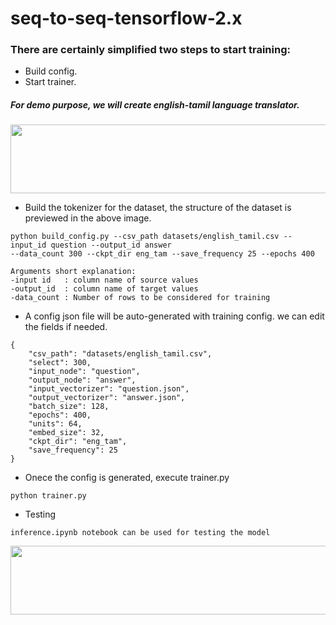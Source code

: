 # seq-to-seq-tensorflow-2.x
### There are certainly simplified two steps to start training:
* Build config.
* Start trainer.

##### For demo purpose, we will create english-tamil language translator. 
<p align="center">
  <img width="800" height="110" src="https://github.com/anish9/seq-to-seq-tensorflow-2.x/blob/main/assets/data.png">
</p>

* Build the tokenizer for the dataset, the structure of the dataset is previewed in the above image.
```
python build_config.py --csv_path datasets/english_tamil.csv --input_id question --output_id answer 
--data_count 300 --ckpt_dir eng_tam --save_frequency 25 --epochs 400

Arguments short explanation:
-input id   : column name of source values
-output_id  : column name of target values
-data_count : Number of rows to be considered for training

```
* A config json file will be auto-generated with training config. we can edit the fields if needed.
```
{
    "csv_path": "datasets/english_tamil.csv",
    "select": 300,
    "input_node": "question",
    "output_node": "answer",
    "input_vectorizer": "question.json",
    "output_vectorizer": "answer.json",
    "batch_size": 128,
    "epochs": 400,
    "units": 64,
    "embed_size": 32,
    "ckpt_dir": "eng_tam",
    "save_frequency": 25
}
```
* Onece the config is generated, execute trainer.py
```
python trainer.py
```
* Testing
```
inference.ipynb notebook can be used for testing the model
```
<p align="center">
  <img width=940" height="110" src="https://github.com/anish9/seq-to-seq-tensorflow-2.x/blob/main/assets/pred.png">
</p>








